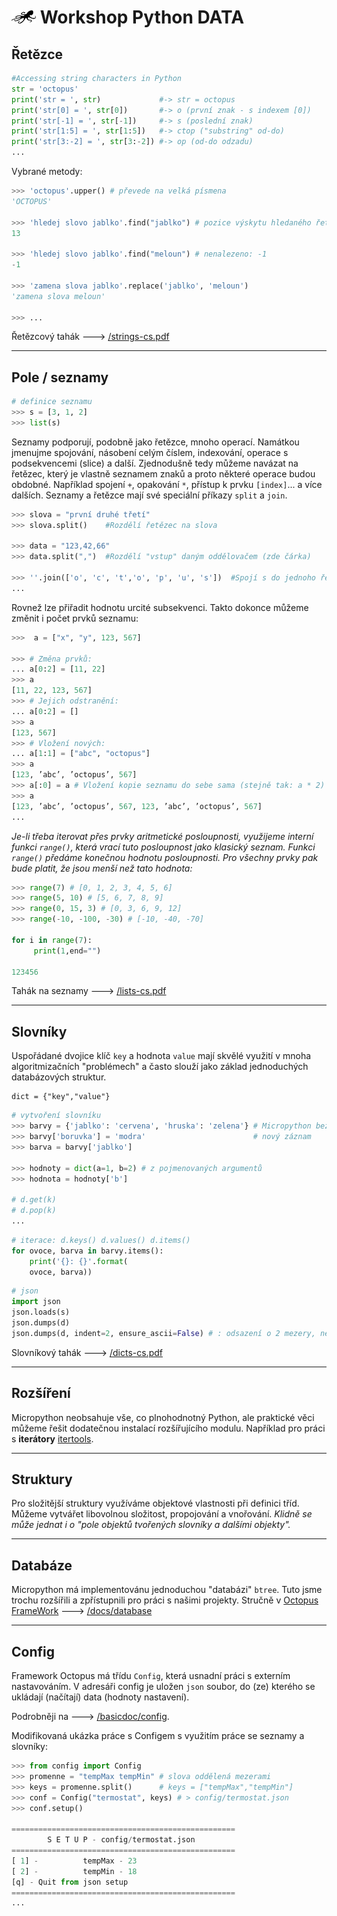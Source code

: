 # ![logo](img/logo_small.png) Workshop Python DATA

## Řetězce

```python
#Accessing string characters in Python
str = 'octopus'
print('str = ', str)             #-> str = octopus
print('str[0] = ', str[0])       #-> o (první znak - s indexem [0])
print('str[-1] = ', str[-1])     #-> s (poslední znak)
print('str[1:5] = ', str[1:5])   #-> ctop ("substring" od-do)
print('str[3:-2] = ', str[3:-2]) #-> op (od-do odzadu)
...
```

Vybrané metody:


```python
>>> 'octopus'.upper() # převede na velká písmena
'OCTOPUS'

>>> 'hledej slovo jablko'.find("jablko") # pozice výskytu hledaného řetězce
13

>>> 'hledej slovo jablko'.find("meloun") # nenalezeno: -1
-1

>>> 'zamena slova jablko'.replace('jablko', 'meloun')
'zamena slova meloun'

>>> ...

```



Řetězcový tahák 🡒 [/strings-cs.pdf](https://pyvec.github.io/cheatsheets/strings/strings-cs.pdf)

---

## Pole / seznamy

```python
# definice seznamu
>>> s = [3, 1, 2]
>>> list(s)
```

Seznamy podporují, podobně jako řetězce, mnoho operací. Namátkou jmenujme spojování, násobení celým číslem, indexování, operace s podsekvencemi (slice) a další.
Zjednodušně tedy můžeme navázat na řetězec, který je vlastně seznamem znaků a proto některé operace budou obdobné. Například spojení `+`,
opakování `*`, přístup k prvku `[index]`... a více dalších. Seznamy a řetězce mají své speciální příkazy `split` a `join`.

```python
>>> slova = "první druhé třetí"
>>> slova.split()    #Rozdělí řetězec na slova

>>> data = "123,42,66"
>>> data.split(",")  #Rozdělí "vstup" daným oddělovačem (zde čárka)

>>> ''.join(['o', 'c', 't','o', 'p', 'u', 's'])  #Spojí s do jednoho řetězce
...
```

Rovnež lze přiřadit hodnotu urcité subsekvenci. Takto dokonce můžeme změnit i počet prvků seznamu:

```python
>>>  a = ["x", "y", 123, 567]

>>> # Změna prvků:
... a[0:2] = [11, 22]
>>> a
[11, 22, 123, 567]
>>> # Jejich odstranění:
... a[0:2] = []
>>> a
[123, 567]
>>> # Vložení nových:
... a[1:1] = ["abc", "octopus"]
>>> a
[123, ’abc’, ’octopus’, 567]
>>> a[:0] = a # Vložení kopie seznamu do sebe sama (stejně tak: a * 2)
>>> a
[123, ’abc’, ’octopus’, 567, 123, ’abc’, ’octopus’, 567]
...

```

*Je-li třeba iterovat přes prvky aritmetické posloupnosti, využijeme interní funkci `range()`, která vrací tuto
posloupnost jako klasický seznam. Funkci `range()` předáme konečnou hodnotu posloupnosti. Pro všechny prvky pak bude platit, že jsou menší než tato hodnota:*

```python
>>> range(7) # [0, 1, 2, 3, 4, 5, 6]
>>> range(5, 10) # [5, 6, 7, 8, 9]
>>> range(0, 15, 3) # [0, 3, 6, 9, 12]
>>> range(-10, -100, -30) # [-10, -40, -70]

for i in range(7):
     print(1,end="")

123456
```



Tahák na seznamy 🡒 [/lists-cs.pdf](https://pyvec.github.io/cheatsheets/lists/lists-cs.pdf)

---

## Slovníky

Uspořádané dvojice klíč `key` a hodnota `value` mají skvělé využití v mnoha algoritmizačních "problémech"
a často slouží jako základ jednoduchých databázových struktur.

```
dict = {"key","value"}
```

```python
# vytvoření slovníku
>>> barvy = {'jablko': 'cervena', 'hruska': 'zelena'} # Micropython bez diakritiky
>>> barvy['boruvka'] = 'modra'                        # nový záznam
>>> barva = barvy['jablko']

>>> hodnoty = dict(a=1, b=2) # z pojmenovaných argumentů
>>> hodnota = hodnoty['b']

# d.get(k)
# d.pop(k)
...

```

```python
# iterace: d.keys() d.values() d.items()
for ovoce, barva in barvy.items():
    print('{}: {}'.format(
    ovoce, barva))
```

```python
# json
import json
json.loads(s)
json.dumps(d)
json.dumps(d, indent=2, ensure_ascii=False) # : odsazení o 2 mezery, nekódovat diakritiku
```

Slovníkový tahák  🡒 [/dicts-cs.pdf](https://pyvec.github.io/cheatsheets/dicts/dicts-cs.pdf)

---

## Rozšíření

Micropython neobsahuje vše, co plnohodnotný Python, ale praktické věci můžeme řešit dodatečnou instalací rozšířujícího modulu.
Například pro práci s **iterátory** [itertools](/extension/#itertools).

---

## Struktury

Pro složitější struktury využíváme objektové vlastnosti při definici tříd. Můžeme vytvářet libovolnou složitost, propojování a vnořování. 
*Klidně se může jednat i o "pole objektů tvořených slovníky a dalšími objekty".*

---

## Databáze

Micropython má implementovánu jednoduchou "databázi" `btree`.
Tuto jsme trochu rozšířili a zpřístupnili pro práci s našimi projekty.
Stručně v [Octopus FrameWork](/framework) 🡒 [/docs/database](/basicdoc/#database)

---

## Config

Framework Octopus má třídu `Config`, která usnadní práci s externím nastavováním.
V adresáři config je uložen `json` soubor, do (ze) kterého se ukládají (načítají) data (hodnoty nastavení).

Podrobněji na 🡒 [/basicdoc/config](/basicdoc/#config).

Modifikovaná ukázka práce s Configem s využitím práce se seznamy a slovníky:

```python
>>> from config import Config
>>> promenne = "tempMax tempMin" # slova oddělená mezerami
>>> keys = promenne.split()      # keys = ["tempMax","tempMin"]
>>> conf = Config("termostat", keys) # > config/termostat.json
>>> conf.setup()

==================================================
        S E T U P - config/termostat.json
==================================================
[ 1] -          tempMax - 23
[ 2] -          tempMin - 18
[q] - Quit from json setup
==================================================
...

```
